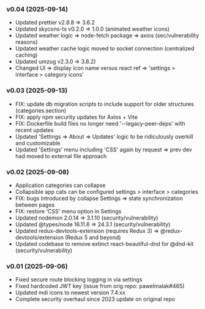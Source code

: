 ### v0.04 (2025-09-14)
- Updated prettier v2.8.8 => 3.6.2
- Updated skycons-ts v0.2.0 => 1.0.0 (animated weather icons)
- Updated weather logic => node-fetch package => axios (sec/vulnerability reasons)
- Updated weather cache logic moved to socket connection (centralized caching)
- Updated umzug v2.3.0 => 3.8.2)
- Changed UI => display icon name versus react ref => 'settings > interface > category icons'

### v0.03 (2025-09-13)
- FIX: update db migration scripts to include support for older structures (categories.section)
- FIX: apply npm security updates for Axios + Vite
- FIX: Dockerfile build files no longer need '--legacy-peer-deps' with recent updates
- Updated 'Settings => About => Updates' logic to be ridiculously overkill and customizable
- Updated 'Settings' menu including 'CSS' again by request => prev dev had moved to external file approach

### v0.02 (2025-09-08)
- Application categories can collapse
- Collapsible app cats can be configured settings > interface > categories
- FIX: bugs introduced by collapse Settings => state synchronization between pages
- FIX: restore 'CSS' menu option in Settings
- Updated nodemon 2.0.14 => 3.1.10 (security/vulnerability)
- Updated @types/node 16.11.6 => 24.3.1 (security/vulnerability)
- Updated redux-devtools-extension (requires Redux 3) => @redux-devtools/extension (Redux 5 and beyond)
- Updated codebase to remove extinct react-beautiful-dnd for @dnd-kit (security/vulnerability)

### v0.01 (2025-09-06)
- Fixed secure route blocking logging in via settings
- Fixed hardcoded JWT key (issue from orig repo: pawelmalak#465)
- Updated mdi icons to newest version 7.4.xx
- Complete security overhaul since 2023 update on original repo
